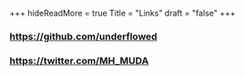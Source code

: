 +++
hideReadMore = true
Title = "Links"
draft = "false"
+++

### https://github.com/underflowed
### https://twitter.com/MH_MUDA
